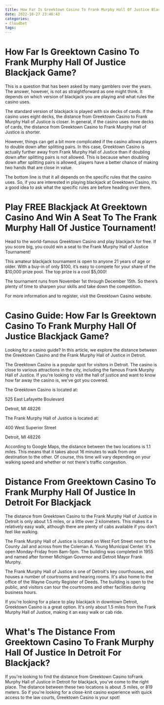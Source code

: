 ```yaml
---
title: How Far Is Greektown Casino To Frank Murphy Hall Of Justice Blackjack Game
date: 2022-10-27 23:46:43
categories:
- Cloudbet
tags:
---
```



#  How Far Is Greektown Casino To Frank Murphy Hall Of Justice Blackjack Game?

This is a question that has been asked by many gamblers over the years. The answer, however, is not as straightforward as one might think. It depends on which version of blackjack you are playing and what rules the casino uses.

The standard version of blackjack is played with six decks of cards. If the casino uses eight decks, the distance from Greektown Casino to Frank Murphy Hall of Justice is closer. In general, if the casino uses more decks of cards, the distance from Greektown Casino to Frank Murphy Hall of Justice is shorter.

However, things can get a bit more complicated if the casino allows players to double down after splitting pairs. In this case, Greektown Casino is actually further away from Frank Murphy Hall of Justice than if doubling down after splitting pairs is not allowed. This is because when doubling down after splitting pairs is allowed, players have a better chance of making two hands that are close in value.

The bottom line is that it all depends on the specific rules that the casino uses. So, if you are interested in playing blackjack at Greektown Casino, it’s a good idea to ask what the specific rules are before heading over there.

#  Play FREE Blackjack At Greektown Casino And Win A Seat To The Frank Murphy Hall Of Justice Tournament!

Head to the world-famous Greektown Casino and play blackjack for free. If you score big, you could win a seat to the Frank Murphy Hall of Justice Tournament!

This amateur blackjack tournament is open to anyone 21 years of age or older. With a buy-in of only $100, it’s easy to compete for your share of the $10,000 prize pool. The top prize is a cool $5,000!

The tournament runs from November 1st through December 15th. So there’s plenty of time to sharpen your skills and take down the competition.

For more information and to register, visit the Greektown Casino website.

#  Casino Guide: How Far Is Greektown Casino To Frank Murphy Hall Of Justice Blackjack Game?

Looking for a casino guide? In this article, we explore the distance between the Greektown Casino and the Frank Murphy Hall of Justice in Detroit.

The Greektown Casino is a popular spot for visitors in Detroit. The casino is close to various attractions in the city, including the famous Frank Murphy Hall of Justice. If you're looking to visit the hall of justice and want to know how far away the casino is, we've got you covered.

The Greektown Casino is located at:

525 East Lafayette Boulevard

Detroit, MI 48226

The Frank Murphy Hall of Justice is located at:

400 West Superior Street

Detroit, MI 48226

According to Google Maps, the distance between the two locations is 1.1 miles. This means that it takes about 16 minutes to walk from one destination to the other. Of course, this time will vary depending on your walking speed and whether or not there's traffic congestion.

#  Distance From Greektown Casino To Frank Murphy Hall Of Justice In Detroit For Blackjack 
The distance from Greektown Casino to the Frank Murphy Hall of Justice in Detroit is only about 1.5 miles, or a little over 2 kilometers. This makes it a relatively easy walk, although there are plenty of cabs available if you don't feel like walking.

The Frank Murphy Hall of Justice is located on West Fort Street next to the County Jail and across from the Coleman A. Young Municipal Center. It's open Monday-Friday from 8am-5pm. The building was completed in 1955 and named after former Michigan Governor and Detroit Mayor Frank Murphy.

The Frank Murphy Hall of Justice is one of Detroit's key courthouses, and houses a number of courtrooms and hearing rooms. It's also home to the office of the Wayne County Register of Deeds. The building is open to the public, and visitors can tour the courtrooms and other facilities during business hours.

If you're looking for a place to play blackjack in downtown Detroit, Greektown Casino is a great option. It's only about 1.5 miles from the Frank Murphy Hall of Justice, making it an easy walk or cab ride.

#  What's The Distance From Greektown Casino To Frank Murphy Hall Of Justice In Detroit For Blackjack?

If you're looking to find the distance from Greektown Casino toFrank Murphy Hall of Justice in Detroit for blackjack, you've come to the right place. The distance between these two locations is about .5 miles, or 819 meters. So if you're looking for a close-knit casino experience with quick access to the law courts, Greektown Casino is your spot!